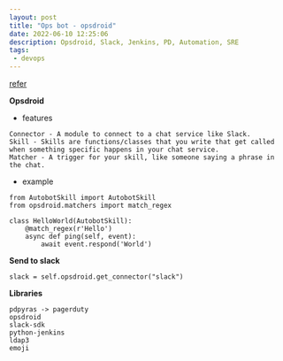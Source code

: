 ```yaml
---
layout: post
title: "Ops bot - opsdroid"
date: 2022-06-10 12:25:06
description: Opsdroid, Slack, Jenkins, PD, Automation, SRE
tags: 
 - devops
---
```

[refer](https://opsdroid.dev)

**Opsdroid**

- features

```
Connector - A module to connect to a chat service like Slack.
Skill - Skills are functions/classes that you write that get called when something specific happens in your chat service.
Matcher - A trigger for your skill, like someone saying a phrase in the chat.
```
- example

```
from AutobotSkill import AutobotSkill
from opsdroid.matchers import match_regex

class HelloWorld(AutobotSkill):
    @match_regex(r'Hello')
    async def ping(self, event):
        await event.respond('World')
```

**Send to slack**
```
slack = self.opsdroid.get_connector("slack")
```


**Libraries**

```
pdpyras -> pagerduty
opsdroid
slack-sdk
python-jenkins
ldap3
emoji
```
